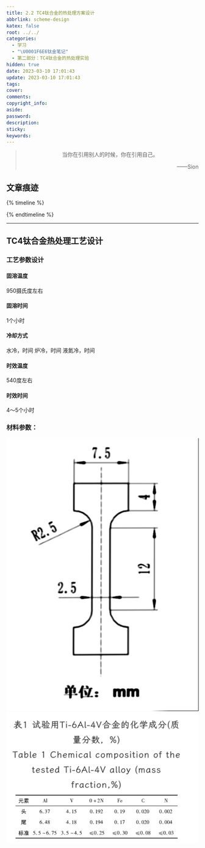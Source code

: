 ```yaml
---
title: 2.2 TC4钛合金的热处理方案设计
abbrlink: scheme-design
katex: false
root: ../../
categories:
  - 学习
  - "\U0001F6E6钛金笔记"
  - 第二部分：TC4钛合金的热处理实验
hidden: true
date: 2023-03-10 17:01:43
update: 2023-03-10 17:01:43
tags:
cover:
comments:
copyright_info:
aside:
password:
description:
sticky:
keywords:
---
```


> <center>当你在引用别人的时候，你在引用自己。</center>
> <p align="right">——Sion</p>
## 文章痕迹
{% timeline %}
<!-- timeline 2023-03-10-->
<!-- endtimeline -->
{% endtimeline %}

-----

## TC4钛合金热处理工艺设计
### 工艺参数设计
#### 固溶温度
950摄氏度左右

#### 固溶时间
1个小时

#### 冷却方式
水冷，时间
炉冷，时间
液氮冷，时间

#### 时效温度
540度左右

#### 时效时间
4～5个小时


### 材料参数：
![](../../../../images/20230102/IMG_20230310_172949.jpg)
![模仿这个样式写](../../../../images/20230102/Screenshot_2023-03-10-16-52-04-249_cnki.net.psmc-edit.jpg)